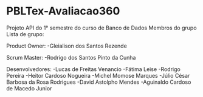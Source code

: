 # PBLTex-Avaliacao360
Projeto API do 1° semestre do curso de Banco de Dados
 Membros do grupo
Lista de grupo:

Product Owner:
-Gleialison dos Santos Rezende

Scrum Master:
-Rodrigo dos Santos Pinto da Cunha

Desenvolvedores:
-Lucas de Freitas Venancio 
-Fátima Leise
-Rodrigo Pereira
-Heitor Cardoso Nogueira
-Michel Momose Marques
-Júlio César Barbosa da Rosa Rodrigues
-David Astolpho Mendes
-Aguinaldo Cardoso de Macedo Junior

